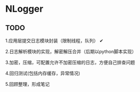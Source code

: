 # NLogger
## TODO
1.应用层提交日志模块封装（限制线程，队列） ✔

2.日志解析模块的实现，解密解压合并（后期以python脚本实现）

3.加密，压缩，可配置允许不加密压缩的日志，方便自己排查问题

4.回归测试(包括内存缓存，异常情况)

5.回顾整理，形成笔记
